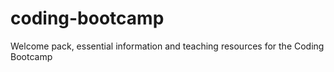 # coding-bootcamp
Welcome pack, essential information and teaching resources for the Coding Bootcamp
